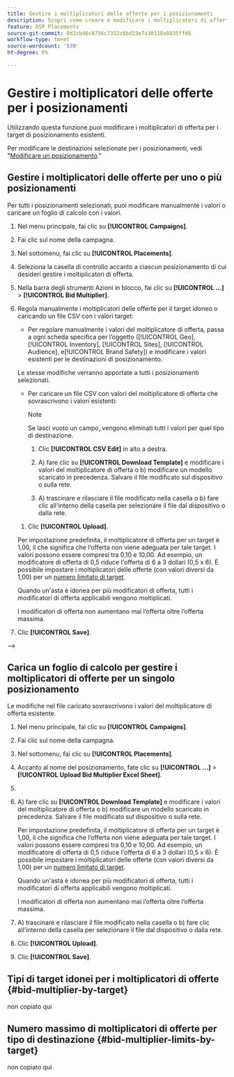 ```yaml
---
title: Gestire i moltiplicatori delle offerte per i posizionamenti
description: Scopri come creare e modificare i moltiplicatori di offerta per i target di posizionamento specificati.
feature: DSP Placements
source-git-commit: 8d1cb46c8756c7312c6bd23e7a30118a8835ffd6
workflow-type: tm+mt
source-wordcount: '539'
ht-degree: 0%

---
```


# Gestire i moltiplicatori delle offerte per i posizionamenti


<!--

See if any of these procedures are implemented; may need to be edited and/or re-worded based on functionality/UI

-->

Utilizzando questa funzione puoi modificare i moltiplicatori di offerta per i target di posizionamento esistenti.

Per modificare le destinazioni selezionate per i posizionamenti, vedi &quot;[Modificare un posizionamento](/help/dsp/campaign-management/placements/placement-edit.md).&quot;

## Gestire i moltiplicatori delle offerte per uno o più posizionamenti

Per tutti i posizionamenti selezionati, puoi modificare manualmente i valori o caricare un foglio di calcolo con i valori.

1. Nel menu principale, fai clic su **[!UICONTROL Campaigns]**.

1. Fai clic sul nome della campagna.

1. Nel sottomenu, fai clic su **[!UICONTROL Placements]**.

1. Seleziona la casella di controllo accanto a ciascun posizionamento di cui desideri gestire i moltiplicatori di offerta.

1. Nella barra degli strumenti Azioni in blocco, fai clic su **[!UICONTROL ...]** > **[!UICONTROL Bid Multiplier]**.

1. Regola manualmente i moltiplicatori delle offerte per il target idoneo o caricando un file CSV con i valori target:

   * Per regolare manualmente i valori del moltiplicatore di offerta, passa a ogni scheda specifica per l’oggetto ([!UICONTROL Geo], [!UICONTROL Inventory], [!UICONTROL Sites], [!UICONTROL Audience], e[!UICONTROL Brand Safety]) e modificare i valori esistenti per le destinazioni di posizionamento.

   Le stesse modifiche verranno apportate a tutti i posizionamenti selezionati.

   * Per caricare un file CSV con valori del moltiplicatore di offerta che sovrascrivono i valori esistenti:

     >[!NOTE]
     >
     >Se lasci vuoto un campo, vengono eliminati tutti i valori per quel tipo di destinazione.<!-- Verify and re-word if needed. I'm not sure if you'll be able to have multiple data rows (one per placement) or if there will be only one data row applicable for all. -->

      1. Clic **[!UICONTROL CSV Edit]** in alto a destra.

      1. A) fare clic su **[!UICONTROL Download Template]** e modificare i valori del moltiplicatore di offerta o b) modificare un modello scaricato in precedenza. Salvare il file modificato sul dispositivo o sulla rete.

      1. A) trascinare e rilasciare il file modificato nella casella o b) fare clic all&#39;interno della casella per selezionare il file dal dispositivo o dalla rete.

   1. Clic **[!UICONTROL Upload]**.

   Per impostazione predefinita, il moltiplicatore di offerta per un target è 1,00, il che significa che l’offerta non viene adeguata per tale target. I valori possono essere compresi tra 0,10 e 10,00. Ad esempio, un modificatore di offerta di 0,5 riduce l&#39;offerta di 6 a 3 dollari (0,5 x 6). È possibile impostare i moltiplicatori delle offerte (con valori diversi da 1,00) per un [numero limitato di target](#bid-multiplier-limits-by-target).

   Quando un&#39;asta è idonea per più modificatori di offerta, tutti i modificatori di offerta applicabili vengono moltiplicati.

   I modificatori di offerta non aumentano mai l’offerta oltre l’offerta massima.

1. Clic **[!UICONTROL Save]**.

-->

## Carica un foglio di calcolo per gestire i moltiplicatori di offerte per un singolo posizionamento<!-- Is this still going to exist independently, or will you just do this via the "Bid Multiplier" option in the main context menu for placements? If both options, then reword headings for distinction -->

Le modifiche nel file caricato sovrascrivono i valori del moltiplicatore di offerta esistente.<!-- what if you delete a row? -->

1. Nel menu principale, fai clic su **[!UICONTROL Campaigns]**.

1. Fai clic sul nome della campagna.

1. Nel sottomenu, fai clic su **[!UICONTROL Placements]**.

1. Accanto al nome del posizionamento, fate clic su  **[!UICONTROL ...]** > **[!UICONTROL Upload Bid Multiplier Excel Sheet]**.

1. 
   <!-- Verify the rest of these steps. -->

1. A) fare clic su **[!UICONTROL Download Template]** e modificare i valori del moltiplicatore di offerta o b) modificare un modello scaricato in precedenza. Salvare il file modificato sul dispositivo o sulla rete.

   Per impostazione predefinita, il moltiplicatore di offerta per un target è 1,00, il che significa che l’offerta non viene adeguata per tale target. I valori possono essere compresi tra 0,10 e 10,00. Ad esempio, un modificatore di offerta di 0,5 riduce l&#39;offerta di 6 a 3 dollari (0,5 x 6). È possibile impostare i moltiplicatori delle offerte (con valori diversi da 1,00) per un [numero limitato di target](#bid-multiplier-limits-by-target).

   Quando un&#39;asta è idonea per più modificatori di offerta, tutti i modificatori di offerta applicabili vengono moltiplicati.

   I modificatori di offerta non aumentano mai l’offerta oltre l’offerta massima.

1. A) trascinare e rilasciare il file modificato nella casella o b) fare clic all&#39;interno della casella per selezionare il file dal dispositivo o dalla rete.

1. Clic **[!UICONTROL Upload]**.

1. Clic **[!UICONTROL Save]**.

## Tipi di target idonei per i moltiplicatori di offerte {#bid-multiplier-by-target}

non copiato qui

## Numero massimo di moltiplicatori di offerte per tipo di destinazione {#bid-multiplier-limits-by-target}

non copiato qui

<!--

>[!MORELIKETHIS]
>
>* [About Placement Management](placement-about.md)
>* [Edit a Placement](placement-edit.md)
>* [View the Change Log for a Placement](placement-change-log.md)
>* [Placement Settings](placement-settings.md)
 -->
